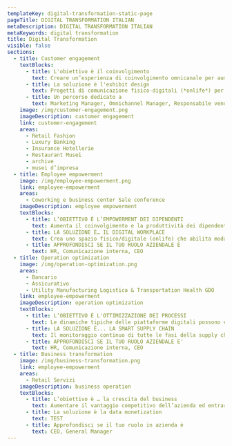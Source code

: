 ```yaml
---
templateKey: digital-transformation-static-page
pageTitle: DIGITAL TRANSFORMATION ITALIAN
metaDescription: DIGITAL TRANSFORMATION ITALIAN
metaKeywords: digital transformation
title: Digital Transformation
visible: false
sections:
  - title: Customer engagement
    textBlocks: 
      - title: L'obiettivo è il coinvolgimento
        text: Creare un’esperienza di coinvolgimento omnicanale per aumentare il *drive to store*, il *conversion rate* e la *loyalty*.
      - title: La soluzione è l'exhibit design
        text: Progetti di comunicazione fisico-digitali (*onlife*) per negozi, fiere e musei, in cui l’allestimento multimediale è integrato alle strategie di engagement e storytelling online.
      - title: Un percorso dedicato a
        text: Marketing Manager, Omnichannel Manager, Responsabile vendite 
    image: /img/customer-engagement.png
    imageDescription: customer engagement
    link: customer-engagement
    areas:
      - Retail Fashion
      - Luxury Banking
      - Insurance Hotellerie
      - Restaurant Musei
      - archive
      - musei d’impresa
  - title: Employee empowerment
    image: /img/employee-empowerment.png
    link: employee-empowerment
    areas:
      - Coworking e business center Sale conference
    imageDescription: employee empowerment
    textBlocks:
      - title: L’OBIETTIVO È L’EMPOWERMENT DEI DIPENDENTI
        text: Aumenta il coinvolgimento e la produttività dei dipendenti per facilitare la realizzazione dei loro obiettivi di business. Abilitare lo Smart Working.
      - title: LA SOLUZIONE È… IL DIGITAL WORKPLACE
        text: Crea uno spazio fisico/digitale (onlife) che abilita modalità di lavoro in mobilità,collaborazione aziendale e automatizzazione dei processi per liberare i dipendenti dalle attività lavorative ripetitive e consentire loro di dedicarsi alle attività a valore aggiunto.
      - title: APPROFONDISCI SE IL TUO RUOLO AZIENDALE È
        text: HR, Comunicazione interna, CEO
  - title: Operation optimization
    image: /img/operation-optimization.png
    areas:
      - Bancario
      - Assicurativo
      - Utility Manufacturing Logistica & Transportation Health GDO
    link: employee-empowerment
    imageDescription: operation optimization
    textBlocks:
      - title: L’OBIETTIVO È L'OTTIMIZZAZIONE DEI PROCESSI
        text: Le dinamiche tipiche delle piattaforme digitali possono essere applicate in qualunque settore grazie alle potenzialità dell’IoT che consente di acquisire dati e ottimizzare i processi all’interno della supply chain.
      - title: LA SOLUZIONE È... LA SMART SUPPLY CHAIN
        text: Il monitoraggio continuo di tutte le fasi della supply chain consente di ridurre le inefficienze, reagire in modo tempestivo ad eventuali problematiche, automatizzare le attività ripetitive per ridurre il lavoro manuale e sviluppare analisi predittive.
      - title: APPROFONDISCI SE IL TUO RUOLO AZIENDALE E'
        text: HR, Comunicazione interna, CEO
  - title: Business transformation
    image: /img/business-transformation.png
    link: employee-empowerment
    areas:
      - Retail Servizi
    imageDescription: business operation
    textBlocks: 
      - title: L’obiettivo è … la crescita del business
        text: Aumentare il vantaggio competitivo dell’azienda ed entrare rapidamente in nuovi mercati sfruttando le opportunità di business emergenti grazie ad una strategia data driven.
      - title: La soluzione è la data monetization
        text: TEST
      - title: Approfondisci se il tuo ruolo in azienda è
        text: CEO, General Manager
---
```

